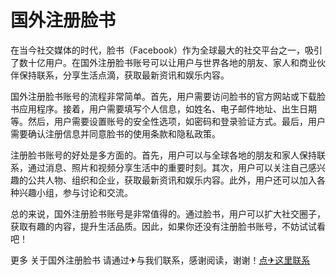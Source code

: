 # 国外注册脸书

在当今社交媒体的时代，脸书（Facebook）作为全球最大的社交平台之一，吸引了数十亿用户。在国外注册脸书账号可以让用户与世界各地的朋友、家人和商业伙伴保持联系，分享生活点滴，获取最新资讯和娱乐内容。

国外注册脸书账号的流程非常简单。首先，用户需要访问脸书的官方网站或下载脸书应用程序。接着，用户需要填写个人信息，如姓名、电子邮件地址、出生日期等。然后，用户需要设置账号的安全性选项，如密码和登录验证方式。最后，用户需要确认注册信息并同意脸书的使用条款和隐私政策。

注册脸书账号的好处是多方面的。首先，用户可以与全球各地的朋友和家人保持联系，通过消息、照片和视频分享生活中的重要时刻。其次，用户可以关注自己感兴趣的公共人物、组织和企业，获取最新资讯和娱乐内容。此外，用户还可以加入各种兴趣小组，参与讨论和交流。

总的来说，国外注册脸书账号是非常值得的。通过脸书，用户可以扩大社交圈子，获取有趣的内容，提升生活品质。因此，如果你还没有注册脸书账号，不妨试试看吧！

更多 关于国外注册脸书 请通过✈与我们联系，感谢阅读，谢谢！[点✈这里联系](https://gg.k02.cc)